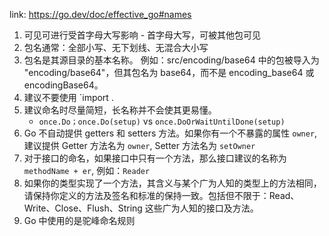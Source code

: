 link: https://go.dev/doc/effective_go#names

1. 可见可进行受首字母大写影响 - 首字母大写，可被其他包可见
2. 包名通常：全部小写、无下划线、无混合大小写
3. 包名是其源目录的基本名称。 例如：src/encoding/base64 中的包被导入为 "encoding/base64"，但其包名为 base64，而不是 encoding_base64 或 encodingBase64。
4. 建议不要使用 `import .
5. 建议命名时尽量简短，长名称并不会使其更易懂。
   - `once.Do；once.Do(setup)` vs  `once.DoOrWaitUntilDone(setup)`
6. Go 不自动提供 getters 和 setters 方法。如果你有一个不暴露的属性 `owner`, 建议提供 Getter 方法名为 `owner`, Setter 方法名为 `setOwner`
7. 对于接口的命名，如果接口中只有一个方法，那么接口建议的名称为 `methodName + er`, 例如：`Reader`
8. 如果你的类型实现了一个方法，其含义与某个广为人知的类型上的方法相同，请保持你定义的方法及签名和标准的保持一致。包括但不限于：Read、Write、Close、Flush、String 这些广为人知的接口及方法。
9. Go 中使用的是驼峰命名规则